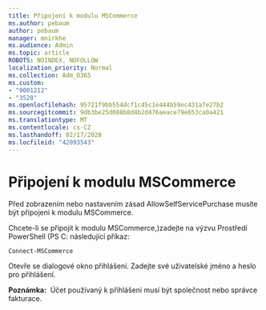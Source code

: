 ```yaml
---
title: Připojení k modulu MSCommerce
ms.author: pebaum
author: pebaum
manager: mnirkhe
ms.audience: Admin
ms.topic: article
ROBOTS: NOINDEX, NOFOLLOW
localization_priority: Normal
ms.collection: Adm_O365
ms.custom:
- "9001212"
- "3528"
ms.openlocfilehash: 95721f9bb554dcf1c45c1e444b59ec431a7e27b2
ms.sourcegitcommit: 9db3be25d088b8d4b2d476aeace79e653ca0a421
ms.translationtype: MT
ms.contentlocale: cs-CZ
ms.lasthandoff: 02/17/2020
ms.locfileid: "42093543"
---
```

# <a name="connect-to-the-mscommerce-module"></a>Připojení k modulu MSCommerce

Před zobrazením nebo nastavením zásad AllowSelfServicePurchase musíte být připojeni k modulu MSCommerce.  

Chcete-li se připojit k modulu MSCommerce,\)zadejte na výzvu Prostředí PowerShell (PS C: následující příkaz:

    Connect-MSCommerce

Otevře se dialogové okno přihlášení. Zadejte své uživatelské jméno a heslo pro přihlášení.

**Poznámka:**&nbsp;&nbsp;Účet používaný k přihlášení musí být společnost nebo správce fakturace.
